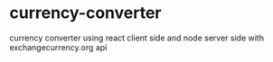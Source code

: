 # currency-converter
currency converter using react client side and node server side with exchangecurrency.org api
